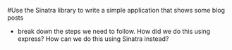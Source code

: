 #Use the Sinatra library to write a simple application that shows some blog posts
- break down the steps we need to follow. How did we do this using express? How can we do this using Sinatra instead?